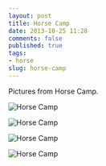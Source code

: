 ```yaml
---
layout: post
title: Horse Camp
date: 2013-10-25 11:28
comments: false
published: true
tags:
- horse
slug: horse-camp
---
```

Pictures from Horse Camp.

![Horse Camp](http://media.eick.us/media/photographs/2013/2013-06-28/horse-camp-2013-06-28-at-18-51-23-1.jpg)

![Horse Camp](http://media.eick.us/media/photographs/2013/2013-06-28/horse-camp-2013-06-28-at-18-51-23.jpg)

![Horse Camp](http://media.eick.us/media/photographs/2013/2013-07-12/horse-camp-2013-07-12-at-20-34-18-1.jpg)

![Horse Camp](http://media.eick.us/media/photographs/2013/2013-07-12/horse-camp-2013-07-12-at-20-34-18.jpg)
